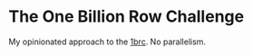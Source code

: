 # The One Billion Row Challenge

My opinionated approach to the [1brc](https://github.com/gunnarmorling/1brc). No
parallelism.
